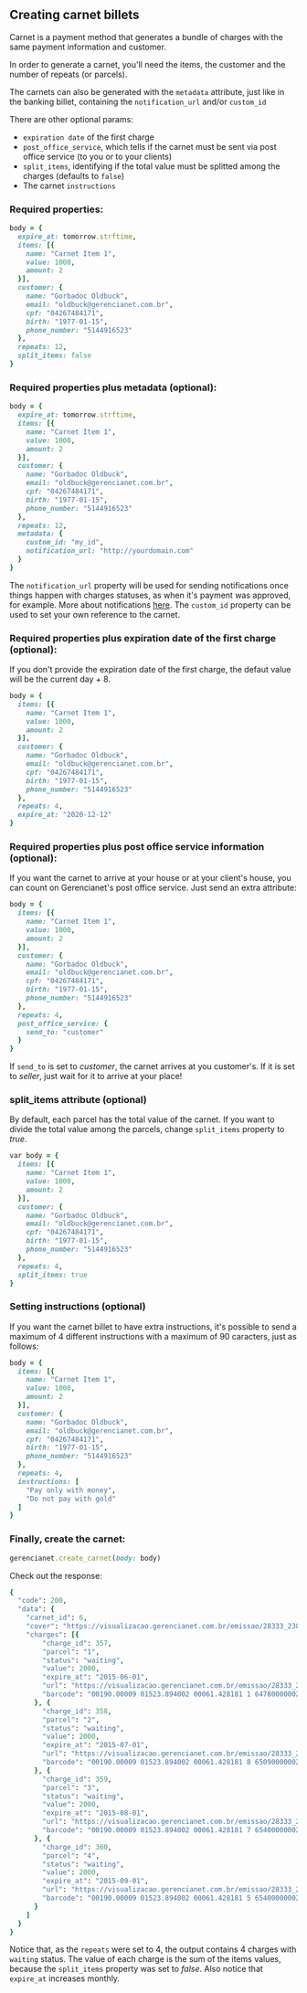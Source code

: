 ## Creating carnet billets

Carnet is a payment method that generates a bundle of charges with the same payment information and customer.

In order to generate a carnet, you'll need the items, the customer and the number of repeats (or parcels).

The carnets can also be generated with the `metadata` attribute, just like in the banking billet, containing the `notification_url` and/or `custom_id`

There are other optional params:

- `expiration date` of the first charge
- `post_office_service`, which tells if the carnet must be sent via post office service (to you or to your clients)
- `split_items`, identifying if the total value must be splitted among the charges (defaults to `false`)
- The carnet `instructions`

### Required properties:

```ruby
body = {
  expire_at: tomorrow.strftime,
  items: [{
    name: "Carnet Item 1",
    value: 1000,
    amount: 2
  }],
  customer: {
    name: "Gorbadoc Oldbuck",
    email: "oldbuck@gerencianet.com.br",
    cpf: "04267484171",
    birth: "1977-01-15",
    phone_number: "5144916523"
  },
  repeats: 12,
  split_items: false
}
```

### Required properties plus metadata **(optional)**:

```ruby
body = {
  expire_at: tomorrow.strftime,
  items: [{
    name: "Carnet Item 1",
    value: 1000,
    amount: 2
  }],
  customer: {
    name: "Gorbadoc Oldbuck",
    email: "oldbuck@gerencianet.com.br",
    cpf: "04267484171",
    birth: "1977-01-15",
    phone_number: "5144916523"
  },
  repeats: 12,
  metadata: {
    custom_id: "my_id",
    notification_url: "http://yourdomain.com"
  }
}
```

The `notification_url` property will be used for sending notifications once things happen with charges statuses, as when it's payment was approved, for example. More about notifications [here](https://github.com/gerencianet/gn-api-sdk-node/tree/master/docs/notifications.md). The `custom_id` property can be used to set your own reference to the carnet.

### Required properties plus expiration date of the first charge **(optional)**:

If you don't provide the expiration date of the first charge, the defaut value will be the current day + 8.

```ruby
body = {
  items: [{
    name: "Carnet Item 1",
    value: 1000,
    amount: 2
  }],
  customer: {
    name: "Gorbadoc Oldbuck",
    email: "oldbuck@gerencianet.com.br",
    cpf: "04267484171",
    birth: "1977-01-15",
    phone_number: "5144916523"
  },
  repeats: 4,
  expire_at: "2020-12-12"
}
```

### Required properties plus post office service information **(optional)**:

If you want the carnet to arrive at your house or at your client's house, you can count on Gerencianet's post office service. Just send an extra attribute:

```ruby
body = {
  items: [{
    name: "Carnet Item 1",
    value: 1000,
    amount: 2
  }],
  customer: {
    name: "Gorbadoc Oldbuck",
    email: "oldbuck@gerencianet.com.br",
    cpf: "04267484171",
    birth: "1977-01-15",
    phone_number: "5144916523"
  },
  repeats: 4,
  post_office_service: {
    send_to: "customer"
  }
}
```

If `send_to` is set to *customer*, the carnet arrives at you customer's. If it is set to *seller*, just wait for it to arrive at your place!


### split_items attribute **(optional)**

By default, each parcel has the total value of the carnet. If you want to divide the total value among the parcels, change `split_items` property to *true*.

```ruby
var body = {
  items: [{
    name: "Carnet Item 1",
    value: 1000,
    amount: 2
  }],
  customer: {
    name: "Gorbadoc Oldbuck",
    email: "oldbuck@gerencianet.com.br",
    cpf: "04267484171",
    birth: "1977-01-15",
    phone_number: "5144916523"
  },
  repeats: 4,
  split_items: true
}
```

### Setting instructions **(optional)**

If you want the carnet billet to have extra instructions, it's possible to send a maximum of 4 different instructions with a maximum of 90 caracters, just as follows:

```ruby
body = {
  items: [{
    name: "Carnet Item 1",
    value: 1000,
    amount: 2
  }],
  customer: {
    name: "Gorbadoc Oldbuck",
    email: "oldbuck@gerencianet.com.br",
    cpf: "04267484171",
    birth: "1977-01-15",
    phone_number: "5144916523"
  },
  repeats: 4,
  instructions: [
    "Pay only with money",
    "Do not pay with gold"
  ]
}
```

### Finally, create the carnet:

```ruby
gerencianet.create_carnet(body: body)
```

Check out the response:

```ruby
{
  "code": 200,
  "data": {
    "carnet_id": 6,
    "cover": "https://visualizacao.gerencianet.com.br/emissao/28333_2385_ZEMAL5/A5CC-28333-61428-LEENA9/28333-61428-LEENA9",
    "charges": [{
        "charge_id": 357,
        "parcel": "1",
        "status": "waiting",
        "value": 2000,
        "expire_at": "2015-06-01",
        "url": "https://visualizacao.gerencianet.com.br/emissao/28333_2385_ZEMAL5/A5CL-28333-61428-LEENA9/28333-61428-LEENA9",
        "barcode": "00190.00009 01523.894002 00061.428181 1 64780000002000"
      }, {
        "charge_id": 358,
        "parcel": "2",
        "status": "waiting",
        "value": 2000,
        "expire_at": "2015-07-01",
        "url": "https://visualizacao.gerencianet.com.br/emissao/28333_2385_ZEMAL5/A5CL-28333-61428-LEENA9/28333-61429-CORZE4",
        "barcode": "00190.00009 01523.894002 00061.428181 8 65090000002000"
      }, {
        "charge_id": 359,
        "parcel": "3",
        "status": "waiting",
        "value": 2000,
        "expire_at": "2015-08-01",
        "url": "https://visualizacao.gerencianet.com.br/emissao/28333_2385_ZEMAL5/A5CL-28333-61428-LEENA9/28333-61430-HIRRA4",
        "barcode": "00190.00009 01523.894002 00061.428181 7 65400000002000"
      }, {
        "charge_id": 360,
        "parcel": "4",
        "status": "waiting",
        "value": 2000,
        "expire_at": "2015-09-01",
        "url": "https://visualizacao.gerencianet.com.br/emissao/28333_2385_ZEMAL5/A5CL-28333-61428-LEENA9/28333-61431-HIRRA4",
        "barcode": "00190.00009 01523.894002 00061.428181 5 65400000002000"
      }
    ]
  }
}
```

Notice that, as the `repeats` were set to 4, the output contains 4 charges with `waiting` status. The value of each charge is the sum of the items values, because the `split_items` property was set to *false*. Also notice that `expire_at` increases monthly.
